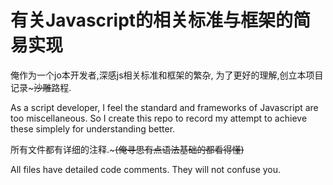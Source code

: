 有关Javascript的相关标准与框架的简易实现
===

俺作为一个jo本开发者,深感js相关标准和框架的繁杂, 为了更好的理解,创立本项目记录~~~沙雕~~路程.

As a script developer, I feel the standard and frameworks of Javascript are too miscellaneous. So I create this repo to record my attempt to achieve these simplely for understanding better.

所有文件都有详细的注释.~~~(俺寻思有点语法基础的都看得懂)~~

All files have detailed code comments. They will not confuse you. 

